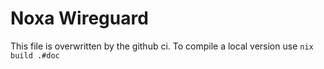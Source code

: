 # Noxa Wireguard
This file is overwritten by the github ci.
To compile a local version use `nix build .#doc`